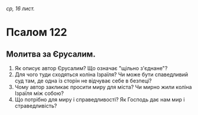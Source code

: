 
_ср, 16 лист._

# Псалом 122

## Молитва за Єрусалим.
1. Як описує автор Єрусалим? Що означає "щільно з'єднане"?
2. Для чого туди сходяться коліна Ізраїля? Чи може бути спаведливий суд там, де одна із сторін не відчуває себе в безпеці?
3. Чому автор закликає просити миру для міста? Чи мирно жили коліна Ізраїля між собою?
4. Що потрібно для миру і справедливості? Як Господь дає нам мир і страведливість?
